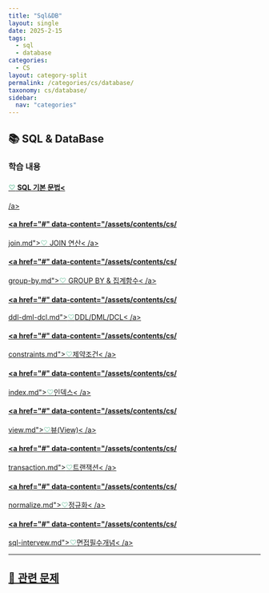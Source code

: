 ```yaml
---
title: "Sql&DB"
layout: single
date: 2025-2-15
tags: 
  - sql
  - database
categories: 
  - CS
layout: category-split
permalink: /categories/cs/database/
taxonomy: cs/database/
sidebar:
  nav: "categories"
---
```



## 📚 SQL & DataBase

### 학습 내용

#### <a href="#" data-content="/assets/contents/cs/sql-grammer.md"><span style="color: #9bd6bd;">♡</span> SQL 기본 문법<
/a>

#### <a href="#" data-content="/assets/contents/cs/
join.md"><span style="color: #9bd6bd;">♡</span> JOIN 연산<
/a>

#### <a href="#" data-content="/assets/contents/cs/
group-by.md"><span style="color: #9bd6bd;">♡</span> GROUP BY & 집계함수<
/a>

#### <a href="#" data-content="/assets/contents/cs/
ddl-dml-dcl.md"><span style="color: #9bd6bd;">♡</span>DDL/DML/DCL<
/a>

#### <a href="#" data-content="/assets/contents/cs/
constraints.md"><span style="color: #9bd6bd;">♡</span>제약조건<
/a>

#### <a href="#" data-content="/assets/contents/cs/
index.md"><span style="color: #9bd6bd;">♡</span>인덱스<
/a>

#### <a href="#" data-content="/assets/contents/cs/
view.md"><span style="color: #9bd6bd;">♡</span>뷰(View)<
/a>

#### <a href="#" data-content="/assets/contents/cs/
transaction.md"><span style="color: #9bd6bd;">♡</span>트랜잭션<
/a>

#### <a href="#" data-content="/assets/contents/cs/
normalize.md"><span style="color: #9bd6bd;">♡</span>정규화<
/a>

#### <a href="#" data-content="/assets/contents/cs/
sql-intervew.md"><span style="color: #9bd6bd;">♡</span>면접필수개념<
/a>


---

## 📝 관련 문제

